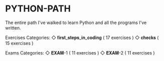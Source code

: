 # PYTHON-PATH
The entire path I've walked to learn Python and all the programs I've written.

Exercises Categories:
◇ 𝐟𝐢𝐫𝐬𝐭_𝐬𝐭𝐞𝐩𝐬_𝐢𝐧_𝐜𝐨𝐝𝐢𝐧𝐠 ( 17 exercises )
◇ 𝐜𝐡𝐞𝐜𝐤𝐬 ( 15 exercises )

Exams Categories:
◇ 𝐄𝐗𝐀𝐌-1 ( 11 exercises )
◇ 𝐄𝐗𝐀𝐌-2 ( 11 exercises )
 
